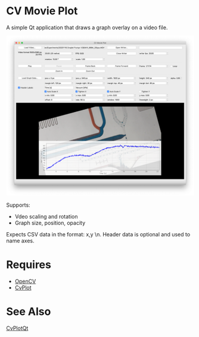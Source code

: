 # CV Movie Plot
A simple Qt application that draws a graph overlay on a video file.

![cv movie plot screenshot](screenshot.png)

Supports:
* Vdeo scaling and rotation
* Graph size, position, opacity

Expects CSV data in the format: x,y \n.
Header data is optional and used to name axes.

# Requires
* [OpenCV](https://opencv.org)
* [CvPlot](https://github.com/Profactor/cv-plot)

# See Also
[CvPlotQt](https://github.com/Profactor/cv-plot-qt)
